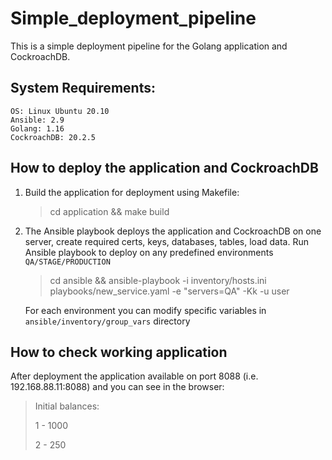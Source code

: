 #  Simple_deployment_pipeline

This is a simple deployment pipeline for the Golang application and CockroachDB.

## System Requirements:

    OS: Linux Ubuntu 20.10
    Ansible: 2.9
    Golang: 1.16
    CockroachDB: 20.2.5

## How to deploy the application and CockroachDB

1. Build the application for deployment using Makefile:
   
   > cd application && make build

2. The Ansible playbook deploys the application and CockroachDB on one server, create required certs, 
   keys, databases, tables, load data.
   Run Ansible playbook to deploy on any predefined environments `QA/STAGE/PRODUCTION` 

   > cd ansible && ansible-playbook -i inventory/hosts.ini playbooks/new_service.yaml -e "servers=QA" -Kk -u user
   
   For each environment you can modify specific variables in `ansible/inventory/group_vars` directory

## How to check working application 
   
   After deployment the application available on port 8088 (i.e. 192.168.88.11:8088) 
   and you can see in the browser: 
   
   > Initial balances: 
   > 
   > 1 - 1000 
   >
   > 2 - 250
